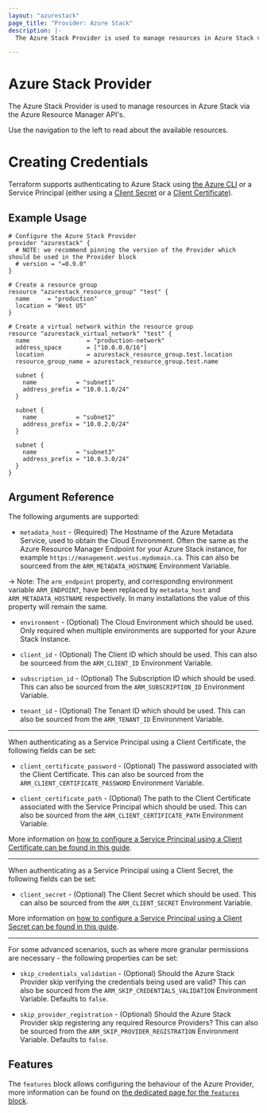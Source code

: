 ```yaml
---
layout: "azurestack"
page_title: "Provider: Azure Stack"
description: |-
  The Azure Stack Provider is used to manage resources in Azure Stack via the Azure Resource Manager API's.

---
```


# Azure Stack Provider

The Azure Stack Provider is used to manage resources in Azure Stack via the Azure Resource Manager API's.

Use the navigation to the left to read about the available resources.

# Creating Credentials

Terraform supports authenticating to Azure Stack using [the Azure CLI](guides/azure_cli.html) or a Service Principal (either using a [Client Secret](guides/service_principal_client_secret.html) or a [Client Certificate](guides/service_principal_client_certificate.html)).

## Example Usage

```hcl
# Configure the Azure Stack Provider
provider "azurestack" {
  # NOTE: we recommend pinning the version of the Provider which should be used in the Provider block
  # version = "=0.9.0"
}

# Create a resource group
resource "azurestack_resource_group" "test" {
  name     = "production"
  location = "West US"
}

# Create a virtual network within the resource group
resource "azurestack_virtual_network" "test" {
  name                = "production-network"
  address_space       = ["10.0.0.0/16"]
  location            = azurestack_resource_group.test.location
  resource_group_name = azurestack_resource_group.test.name

  subnet {
    name           = "subnet1"
    address_prefix = "10.0.1.0/24"
  }

  subnet {
    name           = "subnet2"
    address_prefix = "10.0.2.0/24"
  }

  subnet {
    name           = "subnet3"
    address_prefix = "10.0.3.0/24"
  }
}
```

## Argument Reference

The following arguments are supported:

* `metadata_host` - (Required) The Hostname of the Azure Metadata Service, used to obtain the Cloud Environment. Often the same as the Azure Resource Manager Endpoint for your Azure Stack instance, for example `https://management.westus.mydomain.ca`. This can also be sourceed from the `ARM_METADATA_HOSTNAME` Environment Variable.

-> Note: The `arm_endpoint` property, and corresponding environment variable `ARM_ENDPOINT`, have been replaced by `metadata_host` and `ARM_METADATA_HOSTNAME` respectively. In many installations the value of this property will remain the same.

* `environment` - (Optional) The Cloud Environment which should be used. Only required when multiple environments are supported for your Azure Stack Instance.

* `client_id` - (Optional) The Client ID which should be used. This can also be sourceed from the `ARM_CLIENT_ID` Environment Variable.

* `subscription_id` - (Optional) The Subscription ID which should be used. This can also be sourced from the `ARM_SUBSCRIPTION_ID` Environment Variable.

* `tenant_id` - (Optional) The Tenant ID which should be used. This can also be sourced from the `ARM_TENANT_ID` Environment Variable.

---

When authenticating as a Service Principal using a Client Certificate, the following fields can be set:

* `client_certificate_password` - (Optional) The password associated with the Client Certificate. This can also be sourced from the `ARM_CLIENT_CERTIFICATE_PASSWORD` Environment Variable.

* `client_certificate_path` - (Optional) The path to the Client Certificate associated with the Service Principal which should be used. This can also be sourced from the `ARM_CLIENT_CERTIFICATE_PATH` Environment Variable.

More information on [how to configure a Service Principal using a Client Certificate can be found in this guide](guides/service_principal_client_certificate.html).

---

When authenticating as a Service Principal using a Client Secret, the following fields can be set:

* `client_secret` - (Optional) The Client Secret which should be used. This can also be sourced from the `ARM_CLIENT_SECRET` Environment Variable.

More information on [how to configure a Service Principal using a Client Secret can be found in this guide](guides/service_principal_client_secret.html).

---

For some advanced scenarios, such as where more granular permissions are necessary - the following properties can be set:

* `skip_credentials_validation` - (Optional) Should the Azure Stack Provider skip verifying the credentials being used are valid? This can also be sourced from the `ARM_SKIP_CREDENTIALS_VALIDATION` Environment Variable. Defaults to `false`.

* `skip_provider_registration` - (Optional) Should the Azure Stack Provider skip registering any required Resource Providers? This can also be sourced from the `ARM_SKIP_PROVIDER_REGISTRATION` Environment Variable. Defaults to `false`.

## Features

The `features` block allows configuring the behaviour of the Azure Provider, more information can be found on [the dedicated page for the `features` block](guides/features-block.html).